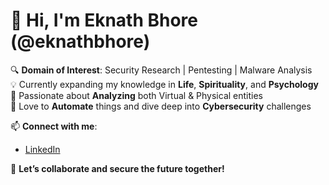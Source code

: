 # 👋 Hi, I'm Eknath Bhore (@eknathbhore)

🔍 **Domain of Interest**: Security Research | Pentesting | Malware Analysis  
💡 Currently expanding my knowledge in **Life**, **Spirituality**, and **Psychology**  
📜 Passionate about **Analyzing** both Virtual & Physical entities  
🤖 Love to **Automate** things and dive deep into **Cybersecurity** challenges  


📫 **Connect with me**:  
- [LinkedIn](https://www.linkedin.com/in/eknathbhore)

🚀 **Let’s collaborate and secure the future together!**
